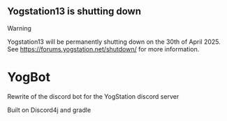 ## Yogstation13 is shutting down
> [!WARNING]
Yogstation13 will be permanently shutting down on the 30th of April 2025. See https://forums.yogstation.net/shutdown/ for more information.

# YogBot

Rewrite of the discord bot for the YogStation discord server

Built on Discord4j and gradle
